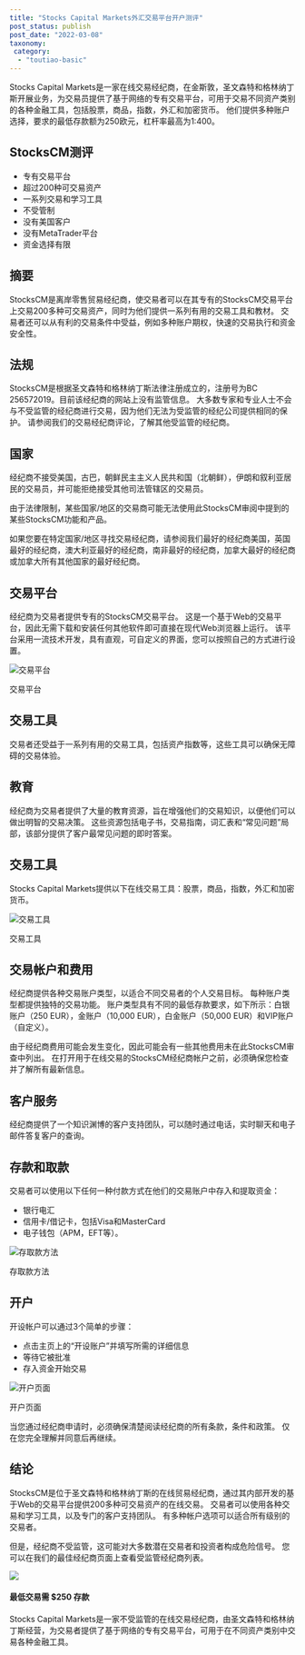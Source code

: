 ```yaml
---
title: "Stocks Capital Markets外汇交易平台开户测评"
post_status: publish
post_date: "2022-03-08"
taxonomy:
 category: 
  - "toutiao-basic"
---
```


Stocks Capital Markets是一家在线交易经纪商，在金斯敦，圣文森特和格林纳丁斯开展业务，为交易员提供了基于网络的专有交易平台，可用于交易不同资产类别的各种金融工具，包括股票，商品，指数，外汇和加密货币。 他们提供多种账户选择，要求的最低存款额为250欧元，杠杆率最高为1:400。

## StocksCM测评
- 专有交易平台
- 超过200种可交易资产
- 一系列交易和学习工具
- 不受管制
- 没有美国客户
- 没有MetaTrader平台
- 资金选择有限


## 摘要

StocksCM是离岸零售贸易经纪商，使交易者可以在其专有的StocksCM交易平台上交易200多种可交易资产，同时为他们提供一系列有用的交易工具和教材。 交易者还可以从有利的交易条件中受益，例如多种账户期权，快速的交易执行和资金安全性。

## 法规

StocksCM是根据圣文森特和格林纳丁斯法律注册成立的，注册号为BC 256572019。目前该经纪商的网站上没有监管信息。 大多数专家和专业人士不会与不受监管的经纪商进行交易，因为他们无法为受监管的经纪公司提供相同的保护。 请参阅我们的交易经纪商评论，了解其他受监管的经纪商。

## 国家

经纪商不接受美国，古巴，朝鲜民主主义人民共和国（北朝鲜），伊朗和叙利亚居民的交易员，并可能拒绝接受其他司法管辖区的交易员。

由于法律限制，某些国家/地区的交易商可能无法使用此StocksCM审阅中提到的某些StocksCM功能和产品。

如果您要在特定国家/地区寻找交易经纪商，请参阅我们最好的经纪商美国，英国最好的经纪商，澳大利亚最好的经纪商，南非最好的经纪商，加拿大最好的经纪商或加拿大所有其他国家的最好经纪商。

## 交易平台

经纪商为交易者提供专有的StocksCM交易平台。 这是一个基于Web的交易平台，因此无需下载和安装任何其他软件即可直接在现代Web浏览器上运行。 该平台采用一流技术开发，具有直观，可自定义的界面，您可以按照自己的方式进行设置。

![交易平台](https://cdn.fendou.la/funstoutiao/2020/11/StocksCM-Review-Trading-Platform.jpg "交易平台")

交易平台

## 交易工具

交易者还受益于一系列有用的交易工具，包括资产指数等，这些工具可以确保无障碍的交易体验。

## 教育

经纪商为交易者提供了大量的教育资源，旨在增强他们的交易知识，以便他们可以做出明智的交易决策。 这些资源包括电子书，交易指南，词汇表和“常见问题”局部，该部分提供了客户最常见问题的即时答案。

## 交易工具

Stocks Capital Markets提供以下在线交易工具：股票，商品，指数，外汇和加密货币。

![交易工具](https://cdn.fendou.la/funstoutiao/2020/11/StocksCM-Trading-Instruments.jpg "交易工具")

交易工具

## 交易帐户和费用

经纪商提供各种交易账户类型，以适合不同交易者的个人交易目标。 每种账户类型都提供独特的交易功能。 账户类型具有不同的最低存款要求，如下所示：白银账户（250 EUR），金账户（10,000 EUR），白金账户（50,000 EUR）和VIP账户（自定义）。

由于经纪商费用可能会发生变化，因此可能会有一些其他费用未在此StocksCM审查中列出。 在打开用于在线交易的StocksCM经纪商帐户之前，必须确保您检查并了解所有最新信息。

## 客户服务

经纪商提供了一个知识渊博的客户支持团队，可以随时通过电话，实时聊天和电子邮件答复客户的查询。

## 存款和取款

交易者可以使用以下任何一种付款方式在他们的交易账户中存入和提取资金：
- 银行电汇
- 信用卡/借记卡，包括Visa和MasterCard
- 电子钱包（APM，EFT等）。

![存取款方法](https://cdn.fendou.la/funstoutiao/2020/11/StocksCM-Review-Deposit-and-Withdrawal-Methods.jpg "存取款方法")

存取款方法

## 开户

开设帐户可以通过3个简单的步骤：
- 点击主页上的“开设账户”并填写所需的详细信息
- 等待它被批准
- 存入资金开始交易

![开户页面](https://cdn.fendou.la/funstoutiao/2020/11/StocksCM-Review-Account-Opening-Page.jpg "开户页面")

开户页面

当您通过经纪商申请时，必须确保清楚阅读经纪商的所有条款，条件和政策。 仅在您完全理解并同意后再继续。

## 结论

StocksCM是位于圣文森特和格林纳丁斯的在线贸易经纪商，通过其内部开发的基于Web的交易平台提供200多种可交易资产的在线交易。 交易者可以使用各种交易和学习工具，以及专门的客户支持团队。 有多种帐户选项可以适合所有级别的交易者。

但是，经纪商不受监管，这可能对大多数潜在交易者和投资者构成危险信号。 您可以在我们的最佳经纪商页面上查看受监管经纪商列表。

![](https://cdn.fendou.la/funstoutiao/2020/11/StocksCM-Logo.png)

#### 最低交易需 $250 存款

Stocks Capital Markets是一家不受监管的在线交易经纪商，由圣文森特和格林纳丁斯经营，为交易者提供了基于网络的专有交易平台，可用于在不同资产类别中交易各种金融工具。
